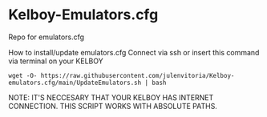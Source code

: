 # Kelboy-Emulators.cfg

Repo for emulators.cfg

How to install/update emulators.cfg
Connect via ssh or insert this command  via terminal on your KELBOY

    wget -O- https://raw.githubusercontent.com/julenvitoria/Kelboy-emulators.cfg/main/UpdateEmulators.sh | bash


NOTE: IT'S NECCESARY THAT YOUR KELBOY HAS INTERNET CONNECTION. THIS SCRIPT WORKS WITH ABSOLUTE PATHS.
